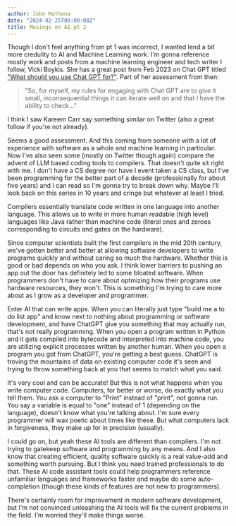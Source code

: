 ```yaml
---
author: John Mathena
date: "2024-02-25T00:00:00Z"
title: Musings on AI pt 2
---
```


Though I don't feel anything from pt 1 was incorrect, I wanted lend a bit more credulity to AI and Machine Learning work. I'm gonna reference mostly work and posts from
a machine learning engineer and tech writer I follow, Vicki Boykis. She has a great post from Feb 2023 on Chat GPT titled 
["What should you use Chat GPT for?"](https://vickiboykis.com/2023/02/26/what-should-you-use-chatgpt-for). Part of her assessment from then:
> "So, for myself, my rules for engaging with Chat GPT are to give it small, inconsequential things it can iterate well on and that I have the ability to check..."

I think I saw Kareem Carr say something similar on Twitter (also a great follow if you're not already).  

Seems a good assessment. And this coming from someone with a lot of experience with software as a whole and machine learning in particular. Now I've also seen some
(mostly on Twitter though again) compare the advent of LLM based coding tools to compilers. That doesn't quite sit right with me. I don't have a CS degree nor have I
event taken a CS class, but I've been programming for the better part of a decade (professionally for about five years) and I can read so I'm gonna try to break down
why. Maybe I'll look back on this series in 10 years and cringe but whatever at least I tried.

Compilers essentially translate code written in one language into another language. This allows us to write in more human readable (high level) languages like Java rather than
machine code (literal ones and zeroes corresponding to circuits and gates on the hardware). 

Since computer scientists built the first compilers in the mid 20th century, we've gotten better and better at allowing software developers to write programs quickly and without caring so much the hardware. Whether this is good or bad depends on who you ask. I think lower
barriers to pushing an app out the door has definitely led to some bloated software. When programmers don't have to care about optmizing how their programs use hardware resources,
they won't. This is something I'm trying to care more about as I grow as a developer and programmer.

Enter AI that can write apps. When you can literally just type "build me a to do list app" and know next to nothing about programming or software development, and have ChatGPT give
you something that may actually run, that's not really programming. When you open a program written in Python and it gets compiled into bytecode and interpreted into machine code, you are utilizing
explicit processes written by another human. When you open a program you got from ChatGPT, you're getting a best guess. ChatGPT is troving the mountains of data on existing computer code
it's seen and trying to throw something back at you that seems to match what you said. 

It's very cool and can be accurate! But this is not what happens when you write computer code. Computers, for better or worse, do exactly what you tell them. You ask a computer to "Print"
instead of "print", not gonna run. You say a variable is equal to "one" instead of 1 (depending on the language), doesn't know what you're talking about. I'm sure every programmer will wax poetic about times like
these. But what computers lack in forgiveness, they make up for in precision (usually).

I could go on, but yeah these AI tools are different than compilers. I'm not trying to gatekeep software and programming by any means. And I also know that creating efficient, quality
software quickly is a real value-add and something worth pursuing. But I think you need trained professionals to do that. These AI code assistant tools could help programmers
reference unfamiliar languages and frameworks faster and maybe do some auto-completion (though these kinds of features are not new to programmers). 

There's certainly room for improvement in modern software development, but I'm not convinced unleashing the AI tools will fix the current problems in the field. 
I'm worried they'll make things worse.
